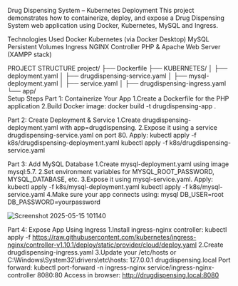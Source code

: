 Drug Dispensing System – Kubernetes Deployment
This project demonstrates how to containerize, deploy, and expose a Drug Dispensing System web application using Docker, Kubernetes, MySQL and Ingress.

Technologies Used
Docker
Kubernetes (via Docker Desktop)
MySQL
Persistent Volumes
Ingress NGINX Controller
PHP & Apache Web Server (XAMPP stack)

PROJECT STRUCTURE
project/
├── Dockerfile
├── KUBERNETES/
│   ├── deployment.yaml
│   ├── drugdispensing-service.yaml
│   ├── mysql-deployment.yaml
│   ├── service.yaml
│   ├── drugdispensing-ingress.yaml
└── app/        
Setup Steps
 Part 1: Containerize Your App
 1.Create a Dockerfile for the PHP application
 2.Build Docker image:
    docker build -t drugdispensing-app .

    
 Part 2: Create Deployment & Service
1.Create drugdispensing-deployment.yaml with app=drugdispensing.
2.Expose it using a service drugdispensing-service.yaml on port 80.
Apply:
kubectl apply -f k8s/drugdispensing-deployment.yaml
kubectl apply -f k8s/drugdispensing-service.yaml

 Part 3: Add MySQL Database
1.Create mysql-deployment.yaml using image mysql:5.7.
2.Set environment variables for MYSQL_ROOT_PASSWORD, MYSQL_DATABASE, etc.
3.Expose it using mysql-service.yaml.
Apply:
kubectl apply -f k8s/mysql-deployment.yaml
kubectl apply -f k8s/mysql-service.yaml
4.Make sure your app connects using: mysql
                                   DB_USER=root
                                   DB_PASSWORD=yourpassword

![Screenshot 2025-05-15 101140](https://github.com/user-attachments/assets/77274ebd-23e7-46c7-9306-3856025df395)

Part 4: Expose App Using Ingress
1.Install ingress-nginx controller:
kubectl apply -f https://raw.githubusercontent.com/kubernetes/ingress-nginx/controller-v1.10.1/deploy/static/provider/cloud/deploy.yaml
2.Create drugdispensing-ingress.yaml
3.Update your /etc/hosts or C:\Windows\System32\drivers\etc\hosts:
127.0.0.1 drugdispensing.local
Port forward:
kubectl port-forward -n ingress-nginx service/ingress-nginx-controller 8080:80
Access in browser:
http://drugdispensing.local:8080

  


 

